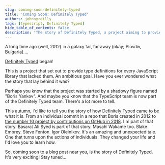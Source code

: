 ```yaml
---
slug: coming-soon-definitely-typed
title: 'Coming Soon: Definitely Typed'
authors: johnnyreilly
tags: [typescript, Definitely Typed]
hide_table_of_contents: false
description: 'The story of Definitely Typed, a project aiming to provide type definitions for JavaScript libraries, from creation to top 10 in GitHub in 2018.'
---
```


A long time ago (well, 2012) in a galaxy far, far away (okay; Plovdiv, Bulgaria)....

<!--truncate-->

[Definitely Typed](https://github.com/DefinitelyTyped/DefinitelyTyped) began!

This is a project that set out to provide type definitions for every JavaScript library that lacked them. An ambitious goal. Have you ever wondered what the story that lay behind it was?

Perhaps you know that the project was started by a shadowy figure named "Boris Yankov". And maybe you know that the TypeScript team is now part of the Definitely Typed team. There's a lot more to tell.

This autumn, I'd like to tell you the story of how Definitely Typed came to be what it is. From an individual commit in a repo that Boris created in 2012 to [the number 10 project by contributions on GitHub in 2018](https://octoverse.github.com/projects). I'm part of that story. Basarat Ali Syed is part of that story. Masahi Wakame too. Blake Embrey. Steve Fenton. Igor Oleinikov. It's an amazing and unexpected tale. One that turns upon the actions of individuals. They changed your life and I'd love you to learn how.

So, coming soon to a blog post near you, is the story of Definitely Typed. It's very exciting! Stay tuned...
